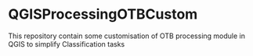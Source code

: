 # QGISProcessingOTBCustom
This repository contain some customisation of OTB processing module in QGIS to simplify Classification tasks
